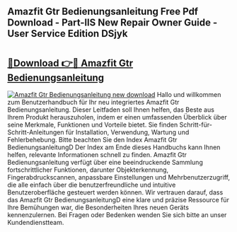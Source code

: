 ## Amazfit Gtr Bedienungsanleitung Free Pdf Download - Part-llS New Repair Owner Guide - User Service Edition DSjyk

# <h2><a href="http://df1on4g.blite.top/?on=Amazfit+Gtr+Bedienungsanleitung">🔗Download 👉🔴 Amazfit Gtr Bedienungsanleitung</a></h2>

[![Amazfit Gtr Bedienungsanleitung new download](https://i.imgur.com/lujVjoI.png)](http://df1on4g.blite.top/?on=Amazfit+Gtr+Bedienungsanleitung)
Hallo und willkommen zum Benutzerhandbuch für Ihr neu integriertes Amazfit Gtr Bedienungsanleitung. Dieser Leitfaden soll Ihnen helfen, das Beste aus Ihrem Produkt herauszuholen, indem er einen umfassenden Überblick über seine Merkmale, Funktionen und Vorteile bietet. Sie finden Schritt-für-Schritt-Anleitungen für Installation, Verwendung, Wartung und Fehlerbehebung. Bitte beachten Sie den Index Amazfit Gtr BedienungsanleitungD Der Index am Ende dieses Handbuchs kann Ihnen helfen, relevante Informationen schnell zu finden. Amazfit Gtr Bedienungsanleitung verfügt über eine beeindruckende Sammlung fortschrittlicher Funktionen, darunter Objekterkennung, Fingerabdruckscannen, anpassbare Einstellungen und Mehrbenutzerzugriff, die alle einfach über die benutzerfreundliche und intuitive Benutzeroberfläche gesteuert werden können. Wir vertrauen darauf, dass das Amazfit Gtr BedienungsanleitungD eine klare und präzise Ressource für Ihre Bemühungen war, die Besonderheiten Ihres neuen Geräts kennenzulernen. Bei Fragen oder Bedenken wenden Sie sich bitte an unser Kundendienstteam.
